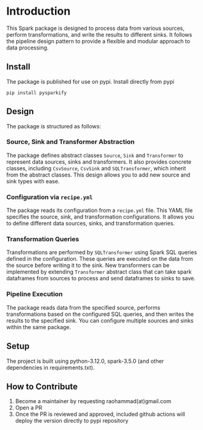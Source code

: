# Introduction
This Spark package is designed to process data from various sources, perform transformations, and write the results to different sinks. It follows the pipeline design pattern to provide a flexible and modular approach to data processing.

## Install
The package is published for use on pypi. Install directly from pypi

    pip install pysparkify

## Design

The package is structured as follows:

### Source, Sink and Transformer Abstraction

The package defines abstract classes `Source`, `Sink` and `Transformer` to represent data sources, sinks and transformers. It also provides concrete classes, including `CsvSource`, `CsvSink` and `SQLTransformer`, which inherit from the abstract classes. This design allows you to add new source and sink types with ease.

### Configuration via `recipe.yml`

The package reads its configuration from a `recipe.yml` file. This YAML file specifies the source, sink, and transformation configurations. It allows you to define different data sources, sinks, and transformation queries.

### Transformation Queries

Transformations are performed by `SQLTransformer` using Spark SQL queries defined in the configuration. These queries are executed on the data from the source before writing it to the sink. New transformers can be implemented by extending `Transformer` abstract class that can take spark dataframes from sources to process and send dataframes to sinks to save.

### Pipeline Execution

The package reads data from the specified source, performs transformations based on the configured SQL queries, and then writes the results to the specified sink. You can configure multiple sources and sinks within the same package.

## Setup

The project is built using python-3.12.0, spark-3.5.0 (and other dependencies in requirements.txt).

## How to Contribute

1. Become a maintainer by requesting raohammad(at)gmail.com
2. Open a PR
3. Once the PR is reviewed and approved, included github actions will deploy the version directly to pypi repository
